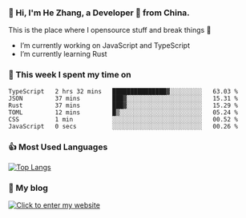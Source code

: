 ### 👋 Hi, I'm He Zhang, a Developer 🚀 from China.

This is the place where I opensource stuff and break things :rofl:

- I’m currently working on JavaScript and TypeScript
- I’m currently learning Rust

### 💪 This week I spent my time on 
<!--START_SECTION:waka-->

```text
TypeScript   2 hrs 32 mins   ███████████████▓░░░░░░░░░   63.03 %
JSON         37 mins         ███▓░░░░░░░░░░░░░░░░░░░░░   15.31 %
Rust         37 mins         ███▓░░░░░░░░░░░░░░░░░░░░░   15.29 %
TOML         12 mins         █▒░░░░░░░░░░░░░░░░░░░░░░░   05.24 %
CSS          1 min           ░░░░░░░░░░░░░░░░░░░░░░░░░   00.52 %
JavaScript   0 secs          ░░░░░░░░░░░░░░░░░░░░░░░░░   00.26 %
```

<!--END_SECTION:waka-->

### 👍 Most Used Languages
[![Top Langs](https://github-readme-stats.vercel.app/api/top-langs/?username=zhanghecool&layout=compact)](https://zhanghe.cool)

### 🌈 My blog 
[![Click to enter my website](https://cdn.jsdelivr.net/gh/zhanghecool/assets/images/gif/zhanghecools.gif)](https://zhanghe.cool)
